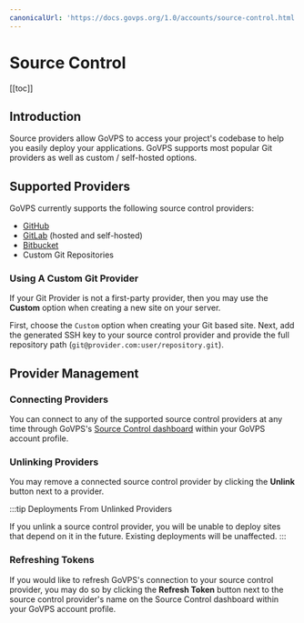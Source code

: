 ```yaml
---
canonicalUrl: 'https://docs.govps.org/1.0/accounts/source-control.html'
---
```

# Source Control

[[toc]]

## Introduction

Source providers allow GoVPS to access your project's codebase to help you easily deploy your applications. GoVPS supports most popular Git providers as well as custom / self-hosted options.


## Supported Providers

GoVPS currently supports the following source control providers:

- [GitHub](https://github.com/)
- [GitLab](https://about.gitlab.com/) (hosted and self-hosted)
- [Bitbucket](https://bitbucket.org/)
- Custom Git Repositories

### Using A Custom Git Provider

If your Git Provider is not a first-party provider, then you may use the **Custom** option when creating a new site on your server.

First, choose the `Custom` option when creating your Git based site. Next, add the generated SSH key to your source control provider and provide the full repository path (`git@provider.com:user/repository.git`).

## Provider Management

### Connecting Providers

You can connect to any of the supported source control providers at any time through GoVPS's [Source Control dashboard](https://govps.org/user-profile/source-control) within your GoVPS account profile.

### Unlinking Providers

You may remove a connected source control provider by clicking the **Unlink** button next to a provider.

:::tip Deployments From Unlinked Providers

If you unlink a source control provider, you will be unable to deploy sites that depend on it in the future. Existing deployments will be unaffected.
:::

### Refreshing Tokens

If you would like to refresh GoVPS's connection to your source control provider, you may do so by clicking the **Refresh Token** button next to the source control provider's name on the Source Control dashboard within your GoVPS account profile.